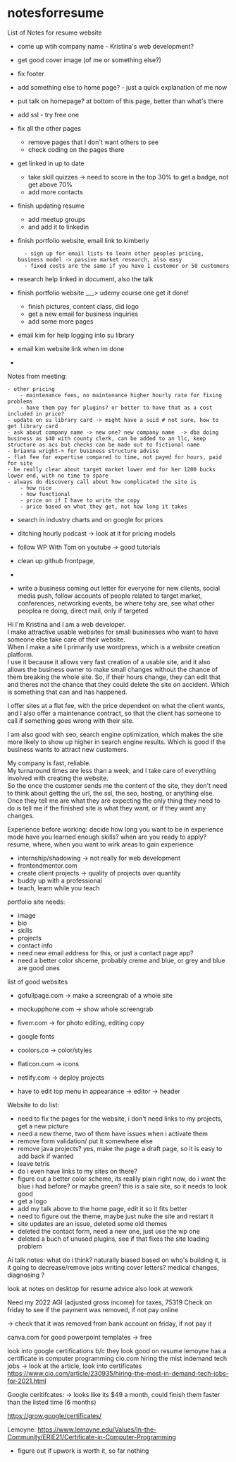# notesforresume
List of Notes for resume website
- come up wtih company name - Kristina's web development?
- get good cover image (of me or something else?)
- fix footer
- add something else to home page? - just a quick explanation of me now
- put talk on homepage? at bottom of this page, better than what's there
- add ssl - try free one
- fix all the other pages
	- remove pages that I don't want others to see
	- check coding on the pages there
- get linked in up to date
	- take skill quizzes -> need to score in the top 30% to get a badge, not get above 70%
	- add more contacts
- finish updating resume
	- add meetup groups
	- and add it to linkedin
	

- finish portfolio website, email link to kimberly

		- sign up for email lists to learn other peoples pricing, business model -> passive market research, also easy
		- fixed costs are the same if you have 1 customer or 50 customers


- research help linked in document, also the talk

- finish portfolio website  ___> udemy course one get it done!
	- finish pictures, content class, did logo
	- get a new email for business inquiries
	- add some more pages

- email kim for help logging into su library
- email kim website link when im done
- 
Notes from meeting:
	
	- other pricing
	 	- maintenance fees, no maintenance higher hourly rate for fixing problems 
	 	- have them pay for plugins? or better to have that as a cost included in price?
	- update on su library card -> might have a suid # not sure, how to get library card
	- ask about company name -> new one? new company name  -> dba doing business as $40 with county clerk, can be added to an llc, keep structure as acs but checks can be made out to fictional name
	- brianna wright-> for business structure advise
	- flat fee for expertise compared to time, not payed for hours, paid for site
	- be really clear about target market lower end for her 1200 bucks lower end, with no time to spare
	- always do discovery call about how complicated the site is
		- how nice 
		- how functional 
		- price on if I have to write the copy
		- price based on what they get, not how long it takes

- search in industry charts and  on google for prices 

- ditching hourly podcast -> look at it for pricing models

- follow WP With Tom on youtube -> good tutorials


- clean up github frontpage, 
- 
- write a business coming out letter for everyone for new clients, social media push, follow accounts of people related to target market, conferences, networking events, be where tehy are, see what other peoplea re doing, direct mail, only if targeted 

Hi I'm Kristina and I am a web developer.  
I make attractive usable websites for small businesses who want to have someone else take care of their website.  
When I make a site I primarily use wordpress, which is a website creation platform.  
I use it because it allows very fast creation of a usable site, and it also allows the business owner to make small changes without the chance of them breaking the whole site. 
So, if their hours change, they can edit that and theres not the chance that they could delete the site on accident.  Which is something that can and has happened.  

I offer sites at a flat fee, with the  price dependent on what the client wants, and I also offer a maintenance contract, so that the client has someone to call if something goes wrong with their site.  

I am also good with seo, search engine optimization, which makes the site more likely to show up higher in search engine results.  Which is good if the business wants to attract new customers.

My company is fast, reliable.  
My turnaround times are less than a week, and I take care of everything involved with creating the website.  
So the once the customer sends me the content of the site, they don't need to think about getting the url, the ssl, the seo, hosting, or anything else.
Once they tell me are what they are expecting the only thing they need to do is tell me if the finished site is what they want, or if they want any changes.



Experience before working:
decide how long you want to be in experience mode
have you learned enough skills?
when are you ready to apply?
resume, where, when you want to wirk
areas to gain experience
- internship/shadowing -> not really for web development
- frontendmentor.com
- create client projects -> quality of projects over quantity
- buddy up with a professional
- teach, learn while you teach

portfolio site needs:
- image 
- bio 
- skills 
- projects 
- contact info
- need new email address for this, or just a contact page app?
- need a better color shceme, probably creme and blue, or grey and blue are good ones

list of good websites
- gofullpage.com -> make a screengrab of a whole site
- mockupphone.com -> show whole screengrab
- fiverr.com -> for photo editing, editing copy
- google fonts
- coolors.co -> color/styles
- flaticon.com -> icons
- netlify.com -> deploy projects


- have to edit top menu in appearance -> editor -> header


Website to do list:

- need to fix the pages for the website, i don't need links to my projects, get a new picture
- need a new theme, two of them have issues when i activate them
- remove form validation/ put it somewhere else
- remove java projects? yes, make the page a draft page, so it is easy to add back if wanted
- leave tetris
- do i even have links to my sites on there?
- figure out a better color scheme, its reallly plain right now, do i want the blue i had before? or maybe green? this is a sale site, so it needs to look good
- get a logo
- add my talk above to the home page, edit it so it fits better
- need to figure out the theme, maybe just nuke the site and restart it
- site updates are an issue, deleted some old themes
- deleted the contact form, need a new one, just use the wp one
- deleted a buch of unused plugins, see if that fixes the site loading problem

Ai talk notes:
what do i think?
naturally biased based on who's building it,
is it going to decrease/remove jobs
writing cover letters?
medical changes, diagnosing ?


look at notes on desktop for resume advice
also look at wework



Need my 2022 AGI (adjusted gross income) for taxes, 75319
Check on friday to see if the payment was removed, if not pay online


-> check that it was removed from bank account on friday, if not pay it

canva.com for good powerpoint templates -> free

look into google certifications b/c they look good on resume
lemoyne has a certificate in computer programming
cio.com hiring the mist indemand tech jobs -> look at the article, look into certificates
https://www.cio.com/article/230935/hiring-the-most-in-demand-tech-jobs-for-2021.html

Google ceritifcates: -> looks like its $49 a month, could finish them faster than the listed time (6 months)

https://grow.google/certificates/

Lemoyne: https://www.lemoyne.edu/Values/In-the-Community/ERIE21/Certificate-in-Computer-Programming




- figure out if upwork is worth it, so far nothing
